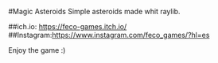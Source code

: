 #Magic Asteroids
Simple asteroids made whit raylib.

##ich.io: https://feco-games.itch.io/
##Instagram:https://www.instagram.com/feco_games/?hl=es

Enjoy the game :) 